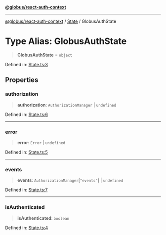 [**@globus/react-auth-context**](../../../../README.md)

***

[@globus/react-auth-context](../../../../globals.md) / [State](../README.md) / GlobusAuthState

# Type Alias: GlobusAuthState

> **GlobusAuthState** = `object`

Defined in: [State.ts:3](https://github.com/globus/react-auth-context/blob/52bf79c1b0da59e003455ade9253c79ab1bc9b74/src/State.ts#L3)

## Properties

### authorization

> **authorization**: `AuthorizationManager` \| `undefined`

Defined in: [State.ts:6](https://github.com/globus/react-auth-context/blob/52bf79c1b0da59e003455ade9253c79ab1bc9b74/src/State.ts#L6)

***

### error

> **error**: `Error` \| `undefined`

Defined in: [State.ts:5](https://github.com/globus/react-auth-context/blob/52bf79c1b0da59e003455ade9253c79ab1bc9b74/src/State.ts#L5)

***

### events

> **events**: `AuthorizationManager`\[`"events"`\] \| `undefined`

Defined in: [State.ts:7](https://github.com/globus/react-auth-context/blob/52bf79c1b0da59e003455ade9253c79ab1bc9b74/src/State.ts#L7)

***

### isAuthenticated

> **isAuthenticated**: `boolean`

Defined in: [State.ts:4](https://github.com/globus/react-auth-context/blob/52bf79c1b0da59e003455ade9253c79ab1bc9b74/src/State.ts#L4)

